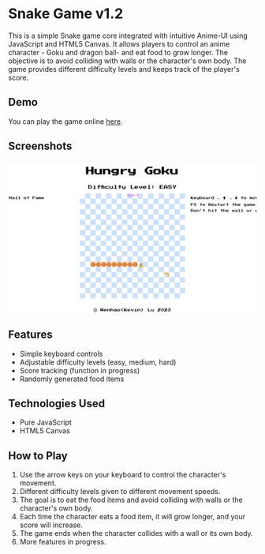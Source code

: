 # Snake Game v1.2

This is a simple Snake game core integrated with intuitive Anime-UI using JavaScript and HTML5 Canvas. It allows players to control an anime character - Goku and dragon ball- and eat food to grow longer. The objective is to avoid colliding with walls or the character's own body. The game provides different difficulty levels and keeps track of the player's score.

## Demo

You can play the game online [here](http://game.wlkevin.com/).

## Screenshots

![Gameplay Screenshot](screenshots/game.png)

## Features

- Simple keyboard controls
- Adjustable difficulty levels (easy, medium, hard)
- Score tracking (function in progress)
- Randomly generated food items

## Technologies Used

- Pure JavaScript
- HTML5 Canvas

## How to Play

1. Use the arrow keys on your keyboard to control the character's movement.
2. Different difficulty levels given to different movement speeds.
3. The goal is to eat the food items and avoid colliding with walls or the character's own body.
4. Each time the character eats a food item, it will grow longer, and your score will increase.
5. The game ends when the character collides with a wall or its own body.
6. More features in progress.
